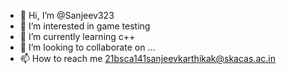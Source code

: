 - 👋 Hi, I’m @Sanjeev323
- 👀 I’m interested in game testing 
- 🌱 I’m currently learning c++
- 💞️ I’m looking to collaborate on ...
- 📫 How to reach me 21bsca141sanjeevkarthikak@skacas.ac.in 

<!---
Sanjeev323/Sanjeev323 is a ✨ special ✨ repository because its `README.md` (this file) appears on your GitHub profile.
You can click the Preview link to take a look at your changes.
--->
